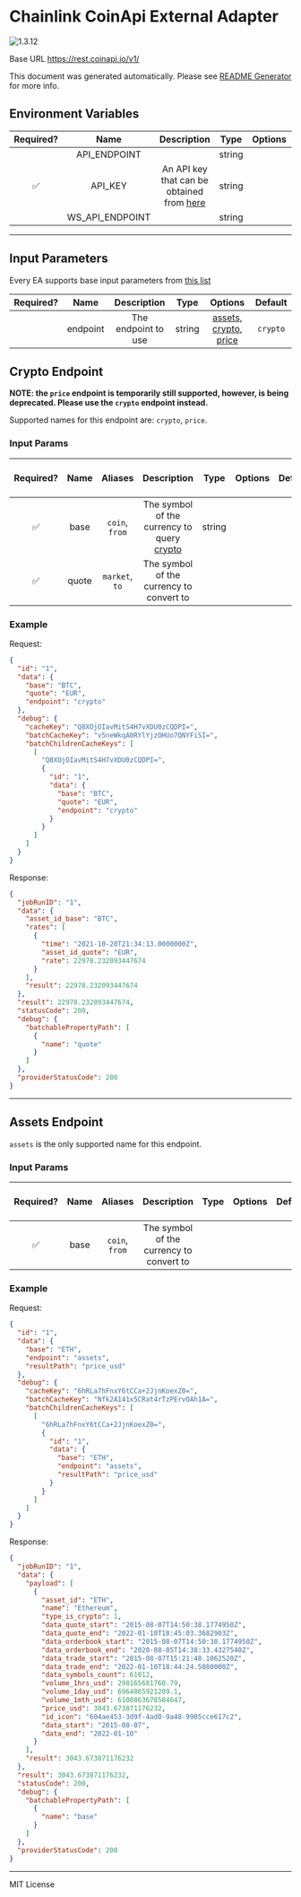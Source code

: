 # Chainlink CoinApi External Adapter

![1.3.12](https://img.shields.io/github/package-json/v/smartcontractkit/external-adapters-js?filename=packages/sources/coinapi/package.json)

Base URL https://rest.coinapi.io/v1/

This document was generated automatically. Please see [README Generator](../../scripts#readme-generator) for more info.

## Environment Variables

| Required? |      Name       |                                 Description                                 |  Type  | Options |            Default            |
| :-------: | :-------------: | :-------------------------------------------------------------------------: | :----: | :-----: | :---------------------------: |
|           |  API_ENDPOINT   |                                                                             | string |         | `https://rest.coinapi.io/v1/` |
|    ✅     |     API_KEY     | An API key that can be obtained from [here](https://www.coinapi.io/pricing) | string |         |                               |
|           | WS_API_ENDPOINT |                                                                             | string |         |   `wss://ws.coinapi.io/v1/`   |

---

## Input Parameters

Every EA supports base input parameters from [this list](../../core/bootstrap#base-input-parameters)

| Required? |   Name   |     Description     |  Type  |                                      Options                                      | Default  |
| :-------: | :------: | :-----------------: | :----: | :-------------------------------------------------------------------------------: | :------: |
|           | endpoint | The endpoint to use | string | [assets](#assets-endpoint), [crypto](#crypto-endpoint), [price](#crypto-endpoint) | `crypto` |

## Crypto Endpoint

**NOTE: the `price` endpoint is temporarily still supported, however, is being deprecated. Please use the `crypto` endpoint instead.**

Supported names for this endpoint are: `crypto`, `price`.

### Input Params

| Required? | Name  |    Aliases     |                          Description                           |  Type  | Options | Default | Depends On | Not Valid With |
| :-------: | :---: | :------------: | :------------------------------------------------------------: | :----: | :-----: | :-----: | :--------: | :------------: |
|    ✅     | base  | `coin`, `from` | The symbol of the currency to query [crypto](#Crypto-Endpoint) | string |         |         |            |                |
|    ✅     | quote | `market`, `to` |            The symbol of the currency to convert to            |        |         |         |            |                |

### Example

Request:

```json
{
  "id": "1",
  "data": {
    "base": "BTC",
    "quote": "EUR",
    "endpoint": "crypto"
  },
  "debug": {
    "cacheKey": "Q8XOjOIavMitS4H7vXDU0zCQDPI=",
    "batchCacheKey": "v5neWkqA0RYlYjzOHUo7QNYFiSI=",
    "batchChildrenCacheKeys": [
      [
        "Q8XOjOIavMitS4H7vXDU0zCQDPI=",
        {
          "id": "1",
          "data": {
            "base": "BTC",
            "quote": "EUR",
            "endpoint": "crypto"
          }
        }
      ]
    ]
  }
}
```

Response:

```json
{
  "jobRunID": "1",
  "data": {
    "asset_id_base": "BTC",
    "rates": [
      {
        "time": "2021-10-20T21:34:13.0000000Z",
        "asset_id_quote": "EUR",
        "rate": 22978.232093447674
      }
    ],
    "result": 22978.232093447674
  },
  "result": 22978.232093447674,
  "statusCode": 200,
  "debug": {
    "batchablePropertyPath": [
      {
        "name": "quote"
      }
    ]
  },
  "providerStatusCode": 200
}
```

---

## Assets Endpoint

`assets` is the only supported name for this endpoint.

### Input Params

| Required? | Name |    Aliases     |               Description                | Type | Options | Default | Depends On | Not Valid With |
| :-------: | :--: | :------------: | :--------------------------------------: | :--: | :-----: | :-----: | :--------: | :------------: |
|    ✅     | base | `coin`, `from` | The symbol of the currency to convert to |      |         |         |            |                |

### Example

Request:

```json
{
  "id": "1",
  "data": {
    "base": "ETH",
    "endpoint": "assets",
    "resultPath": "price_usd"
  },
  "debug": {
    "cacheKey": "6hRLa7hFnxY6tCCa+2JjnKoexZ0=",
    "batchCacheKey": "Nfk2A141x5CRat4rTzPErvOAh1A=",
    "batchChildrenCacheKeys": [
      [
        "6hRLa7hFnxY6tCCa+2JjnKoexZ0=",
        {
          "id": "1",
          "data": {
            "base": "ETH",
            "endpoint": "assets",
            "resultPath": "price_usd"
          }
        }
      ]
    ]
  }
}
```

Response:

```json
{
  "jobRunID": "1",
  "data": {
    "payload": [
      {
        "asset_id": "ETH",
        "name": "Ethereum",
        "type_is_crypto": 1,
        "data_quote_start": "2015-08-07T14:50:38.1774950Z",
        "data_quote_end": "2022-01-10T18:45:03.3682903Z",
        "data_orderbook_start": "2015-08-07T14:50:38.1774950Z",
        "data_orderbook_end": "2020-08-05T14:38:33.4327540Z",
        "data_trade_start": "2015-08-07T15:21:48.1062520Z",
        "data_trade_end": "2022-01-10T18:44:24.5080000Z",
        "data_symbols_count": 61012,
        "volume_1hrs_usd": 298165681760.79,
        "volume_1day_usd": 6964865921209.1,
        "volume_1mth_usd": 6100863678584647,
        "price_usd": 3043.673871176232,
        "id_icon": "604ae453-3d9f-4ad0-9a48-9905cce617c2",
        "data_start": "2015-08-07",
        "data_end": "2022-01-10"
      }
    ],
    "result": 3043.673871176232
  },
  "result": 3043.673871176232,
  "statusCode": 200,
  "debug": {
    "batchablePropertyPath": [
      {
        "name": "base"
      }
    ]
  },
  "providerStatusCode": 200
}
```

---

MIT License
